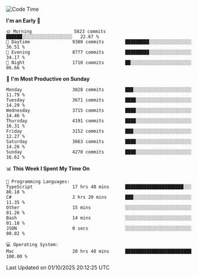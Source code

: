 <!--START_SECTION:waka-->
![Code Time](http://img.shields.io/badge/Code%20Time-5%2C403%20hrs%2040%20mins-blue)

**I'm an Early 🐤** 

```text
🌞 Morning                5823 commits        ██████░░░░░░░░░░░░░░░░░░░   22.67 % 
🌆 Daytime                9380 commits        █████████░░░░░░░░░░░░░░░░   36.51 % 
🌃 Evening                8777 commits        █████████░░░░░░░░░░░░░░░░   34.17 % 
🌙 Night                  1710 commits        ██░░░░░░░░░░░░░░░░░░░░░░░   06.66 % 
```
📅 **I'm Most Productive on Sunday** 

```text
Monday                   3028 commits        ███░░░░░░░░░░░░░░░░░░░░░░   11.79 % 
Tuesday                  3671 commits        ████░░░░░░░░░░░░░░░░░░░░░   14.29 % 
Wednesday                3715 commits        ████░░░░░░░░░░░░░░░░░░░░░   14.46 % 
Thursday                 4191 commits        ████░░░░░░░░░░░░░░░░░░░░░   16.31 % 
Friday                   3152 commits        ███░░░░░░░░░░░░░░░░░░░░░░   12.27 % 
Saturday                 3663 commits        ████░░░░░░░░░░░░░░░░░░░░░   14.26 % 
Sunday                   4270 commits        ████░░░░░░░░░░░░░░░░░░░░░   16.62 % 
```


📊 **This Week I Spent My Time On** 

```text
💬 Programming Languages: 
TypeScript               17 hrs 48 mins      ██████████████████████░░░   86.18 % 
C#                       2 hrs 20 mins       ███░░░░░░░░░░░░░░░░░░░░░░   11.35 % 
Other                    15 mins             ░░░░░░░░░░░░░░░░░░░░░░░░░   01.26 % 
Bash                     14 mins             ░░░░░░░░░░░░░░░░░░░░░░░░░   01.18 % 
JSON                     0 secs              ░░░░░░░░░░░░░░░░░░░░░░░░░   00.02 % 

💻 Operating System: 
Mac                      20 hrs 40 mins      █████████████████████████   100.00 % 
```


 Last Updated on 01/10/2025 20:12:25 UTC
<!--END_SECTION:waka-->
